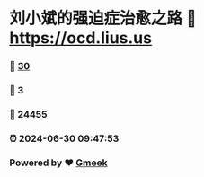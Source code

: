 # 刘小斌的强迫症治愈之路 :link: https://ocd.lius.us 
### :page_facing_up: [30](https://ocd.lius.us/tag.html) 
### :speech_balloon: 3 
### :hibiscus: 24455 
### :alarm_clock: 2024-06-30 09:47:53 
### Powered by :heart: [Gmeek](https://github.com/xiaobinliu/Gmeek)
